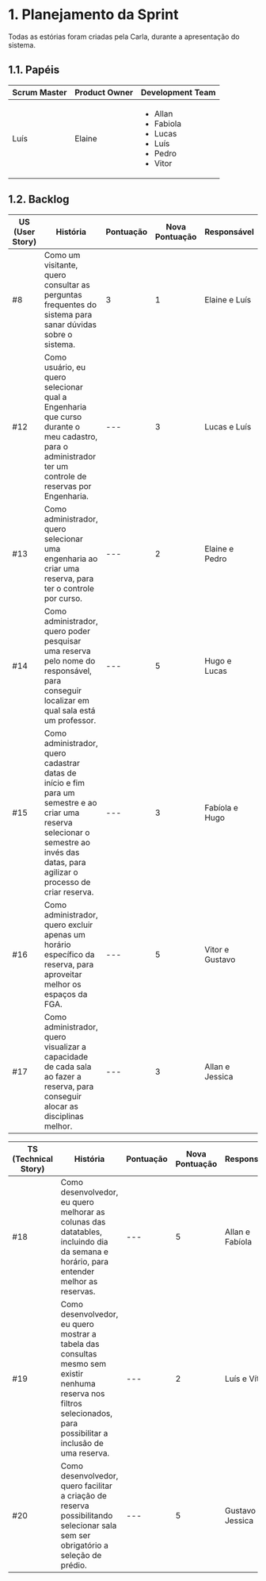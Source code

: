 # 1. Planejamento da Sprint
Todas as estórias foram criadas pela Carla, durante a apresentação do sistema.

## 1.1. Papéis

|Scrum Master|Product Owner|Development Team     |
|------------|-------------|---------------------|
|Luís        | Elaine      |<ul><li>Allan</li><li>Fabiola</li><li>Lucas</li><li>Luís</li><li>Pedro</li><li>Vitor</li>  |

## 1.2. Backlog

| US (User Story) | História | Pontuação |Nova Pontuação| Responsável |
|----------------------|----------|-----------|-----------|-----------|
| #8 | Como um visitante, quero consultar as perguntas frequentes do sistema para sanar dúvidas sobre o sistema. | 3 |1|Elaine e Luís|
|#12| Como usuário, eu quero selecionar qual a Engenharia que curso durante o meu cadastro, para o administrador ter um controle de reservas por Engenharia.|---|3|Lucas e Luís|
|#13| Como administrador, quero selecionar uma engenharia ao criar uma reserva, para ter o controle por curso.|---|2|Elaine e Pedro|
|#14| Como administrador, quero poder pesquisar uma reserva pelo nome do responsável, para conseguir localizar em qual sala está um professor.|---|5|Hugo e Lucas|
|#15|Como administrador, quero cadastrar datas de início e fim para um semestre e ao criar uma reserva selecionar o semestre ao invés das datas, para agilizar o processo de criar reserva.|---|3|Fabíola e Hugo|
|#16| Como administrador, quero excluir apenas um horário específico da reserva, para aproveitar melhor os espaços da FGA.|---|5|Vitor e Gustavo|
|#17| Como administrador, quero visualizar a capacidade de cada sala ao fazer a reserva, para conseguir alocar as disciplinas melhor.|---|3|Allan e Jessica|


| TS (Technical Story) | História | Pontuação |Nova Pontuação| Responsável |
|----------------------|----------|-----------|-------------|-------------|
|#18| Como desenvolvedor, eu quero melhorar as colunas das datatables, incluindo dia da semana e horário, para entender melhor as reservas.|---|5|Allan e Fabíola|
|#19|Como desenvolvedor, eu quero mostrar a tabela das consultas mesmo sem existir nenhuma reserva nos filtros selecionados, para possibilitar a inclusão de uma reserva.|---|2|Luís e Vítor|
|#20|Como desenvolvedor, quero facilitar a criação de reserva possibilitando selecionar sala sem ser obrigatório a seleção de prédio.|---|5|Gustavo e Jessica|

